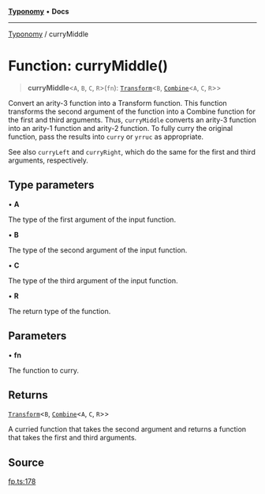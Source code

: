 [**Typonomy**](../README.md) • **Docs**

***

[Typonomy](../globals.md) / curryMiddle

# Function: curryMiddle()

> **curryMiddle**\<`A`, `B`, `C`, `R`\>(`fn`): [`Transform`](../type-aliases/Transform.md)\<`B`, [`Combine`](../type-aliases/Combine.md)\<`A`, `C`, `R`\>\>

Convert an arity-3 function into a Transform function.
This function transforms the second argument of the function
into a Combine function for the first and third arguments.
Thus, `curryMiddle` converts an arity-3 function into an arity-1 function and arity-2 function.
To fully curry the original function, pass the results into `curry` or `yrruc` as appropriate.

See also `curryLeft` and `curryRight`, which do the same for the first and third arguments, respectively.

## Type parameters

• **A**

The type of the first argument of the input function.

• **B**

The type of the second argument of the input function.

• **C**

The type of the third argument of the input function.

• **R**

The return type of the function.

## Parameters

• **fn**

The function to curry.

## Returns

[`Transform`](../type-aliases/Transform.md)\<`B`, [`Combine`](../type-aliases/Combine.md)\<`A`, `C`, `R`\>\>

A curried function that takes the second argument
 and returns a function that takes the first and third arguments.

## Source

[fp.ts:178](https://github.com/softcraft-development/typonomy/blob/d8b6722e8f9213512ecbf239a27330f22316ef6d/src/fp.ts#L178)
